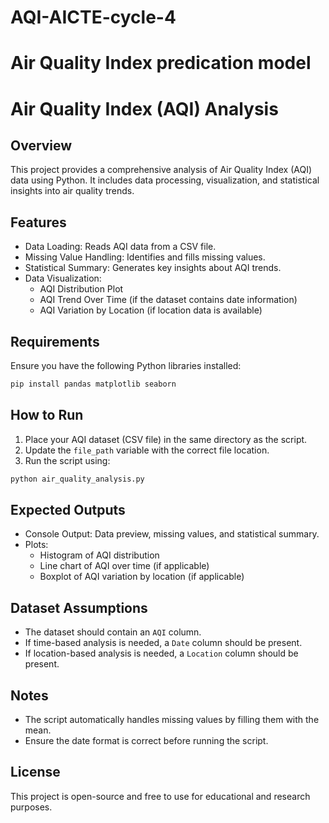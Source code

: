 # AQI-AICTE-cycle-4
# Air Quality Index predication model 
# Air Quality Index (AQI) Analysis

## Overview
This project provides a comprehensive analysis of Air Quality Index (AQI) data using Python. It includes data processing, visualization, and statistical insights into air quality trends.

## Features
- Data Loading: Reads AQI data from a CSV file.
- Missing Value Handling: Identifies and fills missing values.
- Statistical Summary: Generates key insights about AQI trends.
- Data Visualization:
  - AQI Distribution Plot
  - AQI Trend Over Time (if the dataset contains date information)
  - AQI Variation by Location (if location data is available)

## Requirements
Ensure you have the following Python libraries installed:
```bash
pip install pandas matplotlib seaborn
```

## How to Run
1. Place your AQI dataset (CSV file) in the same directory as the script.
2. Update the `file_path` variable with the correct file location.
3. Run the script using:
```bash
python air_quality_analysis.py
```

## Expected Outputs
- Console Output: Data preview, missing values, and statistical summary.
- Plots:
  - Histogram of AQI distribution
  - Line chart of AQI over time (if applicable)
  - Boxplot of AQI variation by location (if applicable)

## Dataset Assumptions
- The dataset should contain an `AQI` column.
- If time-based analysis is needed, a `Date` column should be present.
- If location-based analysis is needed, a `Location` column should be present.

## Notes
- The script automatically handles missing values by filling them with the mean.
- Ensure the date format is correct before running the script.

## License
This project is open-source and free to use for educational and research purposes.





